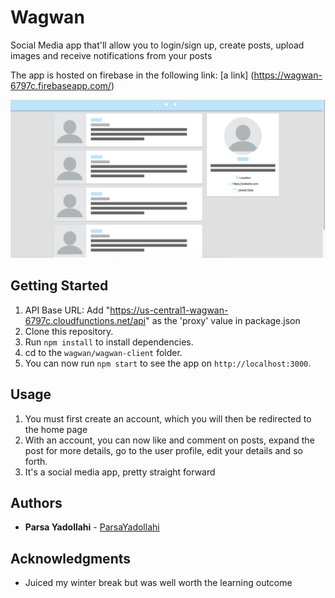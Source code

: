 # Wagwan
Social Media app that'll allow you to login/sign up, create posts, upload images and receive notifications from your posts

The app is hosted on firebase in the following link:
[a link] (https://wagwan-6797c.firebaseapp.com/)

![alt text](https://github.com/ParsaYadollahi/wagwan/blob/master/wagwan-client/src/images/blank_image.png)

## Getting Started

1. API Base URL: Add "https://us-central1-wagwan-6797c.cloudfunctions.net/api" as the 'proxy' value in package.json
2. Clone this repository.
3. Run `npm install` to install dependencies.
4. cd to the `wagwan/wagwan-client` folder.
5. You can now run `npm start` to see the app on `http://localhost:3000`.

## Usage

1. You must first create an account, which you will then be redirected to the home page
2. With an account, you can now like and comment on posts, expand the post for more details, go to the user profile, edit your details and so forth.
3. It's a social media app, pretty straight forward

## Authors

* **Parsa Yadollahi** -  [ParsaYadollahi](https://github.com/ParsaYadollahi)

## Acknowledgments

* Juiced my winter break but was well worth the learning outcome

